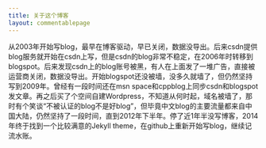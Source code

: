 ```yaml
---
title: 关于这个博客
layout: commentablepage
---
```


从2003年开始写blog，最早在博客驱动，早已关闭，数据没导出。后来csdn提供blog服务就开始在csdn上写，但是csdn的blog非常不稳定，在2006年时转移到blogspot。后来发现csdn上的blog账号被黑，有人在上面发了一堆广告，直接被运营商关闭，数据没导出。开始blogspot还没被墙，没多久就墙了，但仍然坚持写到2009年。曾经有一段时间还在msn space和cppblog上同步csdn和blogspot发文章。再之后买了个空间自建Wordpress，不知道从何时起，域名被墙了，那时有个笑谈“不被认证的blog不是好blog”，但毕竟中文blog的主要流量都来自中国大陆，仍然坚持了一段时间，直到2012年下半年。停了近1年半没写博客，2014年终于找到一个比较满意的Jekyll theme，在github上重新开始写blog，继续记流水账。
